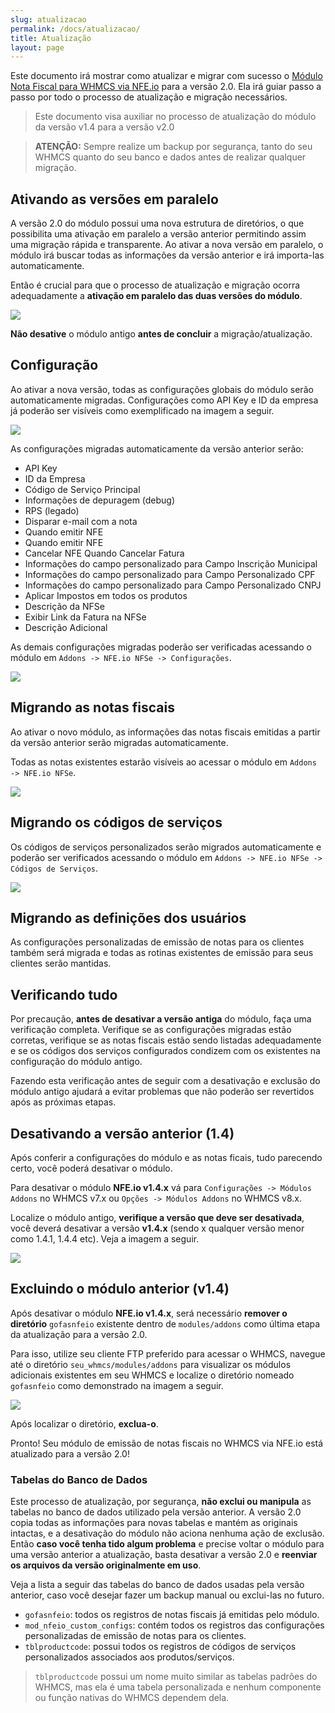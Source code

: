 ```yaml
---
slug: atualizacao
permalink: /docs/atualizacao/
title: Atualização
layout: page
---
```


Este documento irá mostrar como atualizar e migrar com sucesso o [Módulo Nota Fiscal para WHMCS via NFE.io](https://github.com/nfe/whmcs-addon) para a versão 2.0. Ela irá guiar passo a passo por todo o processo de atualização e migração necessários.

> Este documento visa auxiliar no processo de atualização do módulo da versão v1.4 para a versão v2.0

> **ATENÇÃO:** Sempre realize um backup por segurança, tanto do seu WHMCS quanto do seu banco e dados antes de realizar qualquer migração.

## Ativando as versões em paralelo

A versão 2.0 do módulo possui uma nova estrutura de diretórios, o que possibilita uma ativação em paralelo a versão anterior permitindo assim uma migração rápida e transparente. Ao ativar a nova versão em paralelo, o módulo irá buscar todas as informações da versão anterior e irá importa-las automaticamente.

Então é crucial para que o processo de atualização e migração ocorra adequadamente a **ativação em paralelo das duas versões do módulo**.

![](../assets/img/nfeio-whmcs-docs-atualizacao-01.png)

**Não desative** o módulo antigo **antes de concluir** a migração/atualização. 

## Configuração

Ao ativar a nova versão, todas as configurações globais do módulo serão automaticamente migradas. Configurações como API Key e ID da empresa já poderão ser visíveis como exemplificado na imagem a seguir.

![](../assets/img/nfeio-whmcs-docs-atualizacao-02.png)

As configurações migradas automaticamente da versão anterior serão:

* API Key
* ID da Empresa
* Código de Serviço Principal
* Informações de depuragem (debug)
* RPS (legado)
* Disparar e-mail com a nota
* Quando emitir NFE
* Quando emitir NFE
* Cancelar NFE Quando Cancelar Fatura
* Informações do campo personalizado para Campo Inscrição Municipal
* Informações do campo personalizado para Campo Personalizado CPF
* Informações do campo personalizado para Campo Personalizado CNPJ
* Aplicar Impostos em todos os produtos
* Descrição da NFSe
* Exibir Link da Fatura na NFSe
* Descrição Adicional

As demais configurações migradas poderão ser verificadas acessando o módulo em `Addons -> NFE.io NFSe -> Configurações`.

![](../assets/img/nfeio-whmcs-docs-atualizacao-03.png)

## Migrando as notas fiscais

Ao ativar o novo módulo, as informações das notas fiscais emitidas a partir da versão anterior serão migradas automaticamente.

Todas as notas existentes estarão visíveis ao acessar o módulo em  `Addons -> NFE.io NFSe`.

![](../assets/img/nfeio-whmcs-notas-fiscais.png)

## Migrando os códigos de serviços

Os códigos de serviços personalizados serão migrados automaticamente e poderão ser verificados acessando o módulo em `Addons -> NFE.io NFSe -> Códigos de Serviços`.

![](../assets/img/nfeio-whmcs-docs-atualizacao-04.png)

## Migrando as definições dos usuários

As configurações personalizadas de emissão de notas para os clientes também será migrada e todas as rotinas existentes de emissão para seus clientes serão mantidas.

## Verificando tudo

Por precaução, **antes de desativar a versão antiga** do módulo, faça uma verificação completa. Verifique se as configurações migradas estão corretas, verifique se as notas fiscais estão sendo listadas adequadamente e se os códigos dos serviços configurados condizem com os existentes na configuração do módulo antigo.

Fazendo esta verificação antes de seguir com a desativação e exclusão do módulo antigo ajudará a evitar problemas que não poderão ser revertidos após as próximas etapas.

## Desativando a versão anterior (1.4)

Após conferir a configurações do módulo e as notas ficais, tudo parecendo certo, você poderá desativar o módulo.

Para desativar o módulo **NFE.io v1.4.x** vá para `Configurações -> Módulos Addons` no WHMCS v7.x ou `Opções -> Módulos Addons` no WHMCS v8.x.

Localize o módulo antigo, **verifique a versão que deve ser desativada**, você deverá desativar a versão ****v1.4.x**** (sendo x qualquer versão menor como 1.4.1, 1.4.4 etc). Veja a imagem a seguir.

![](../assets/img/nfeio-whmcs-docs-atualizacao-05.png)

## Excluindo o módulo anterior (v1.4)

Após desativar o módulo **NFE.io v1.4.x**, será necessário **remover o diretório** `gofasnfeio` existente dentro de `modules/addons` como última etapa da atualização para a versão 2.0.

Para isso, utilize seu cliente FTP preferido para acessar o WHMCS, navegue até o diretório `seu_whmcs/modules/addons` para visualizar os módulos adicionais existentes em seu WHMCS e localize o diretório nomeado `gofasnfeio` como demonstrado na imagem a seguir.

![](../assets/img/nfeio-whmcs-docs-atualizacao-06.png)

Após localizar o diretório, **exclua-o**.

Pronto! Seu módulo de emissão de notas fiscais no WHMCS via NFE.io está atualizado para a versão 2.0!

### Tabelas do Banco de Dados

Este processo de atualização, por segurança, **não exclui ou manipula** as tabelas no banco de dados utilizado pela versão anterior. A versão 2.0 copia todas as informações para novas tabelas e mantém as originais intactas, e a desativação do módulo não aciona nenhuma ação de exclusão. Então **caso você tenha tido algum problema** e precise voltar o módulo para uma versão anterior a atualização, basta desativar a versão 2.0 e **reenviar os arquivos da versão originalmente em uso**.

Veja a lista a seguir das tabelas do banco de dados usadas pela versão anterior, caso você desejar fazer um backup manual ou exclui-las no futuro.

* `gofasnfeio`: todos os registros de notas fiscais já emitidas pelo módulo.
* `mod_nfeio_custom_configs`: contém todos os registros das configurações personalizadas de emissão de notas para os clientes.
* `tblproductcode`: possui todos os registros de códigos de serviços personalizados associados aos produtos/serviços.

> `tblproductcode` possui um nome muito similar as tabelas padrões do WHMCS, mas ela é uma tabela personalizada e nenhum componente ou função nativas do WHMCS dependem dela.